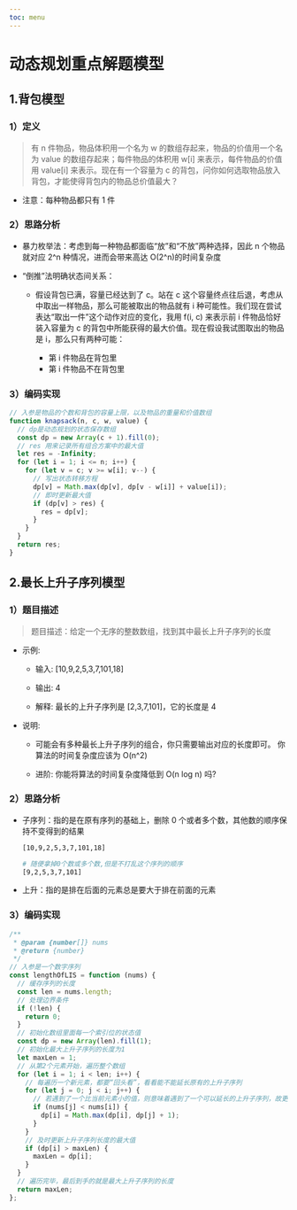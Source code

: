 ```yaml
---
toc: menu
---
```


# 动态规划重点解题模型

## 1.背包模型

### 1）定义

> 有 n 件物品，物品体积用一个名为 w 的数组存起来，物品的价值用一个名为 value 的数组存起来；每件物品的体积用 w[i] 来表示，每件物品的价值用 value[i] 来表示。现在有一个容量为 c 的背包，问你如何选取物品放入背包，才能使得背包内的物品总价值最大？

- 注意：每种物品都只有 1 件

### 2）思路分析

- 暴力枚举法：考虑到每一种物品都面临“放”和“不放”两种选择，因此 n 个物品就对应 2^n 种情况，进而会带来高达 O(2^n)的时间复杂度

- “倒推”法明确状态间关系：

  - 假设背包已满，容量已经达到了 c。站在 c 这个容量终点往后退，考虑从中取出一样物品，那么可能被取出的物品就有 i 种可能性。我们现在尝试表达“取出一件”这个动作对应的变化，我用 f(i, c) 来表示前 i 件物品恰好装入容量为 c 的背包中所能获得的最大价值。现在假设我试图取出的物品是 i，那么只有两种可能：

    - 第 i 件物品在背包里
    - 第 i 件物品不在背包里

### 3）编码实现

```js
// 入参是物品的个数和背包的容量上限，以及物品的重量和价值数组
function knapsack(n, c, w, value) {
  // dp是动态规划的状态保存数组
  const dp = new Array(c + 1).fill(0);
  // res 用来记录所有组合方案中的最大值
  let res = -Infinity;
  for (let i = 1; i <= n; i++) {
    for (let v = c; v >= w[i]; v--) {
      // 写出状态转移方程
      dp[v] = Math.max(dp[v], dp[v - w[i]] + value[i]);
      // 即时更新最大值
      if (dp[v] > res) {
        res = dp[v];
      }
    }
  }
  return res;
}
```

## 2.最长上升子序列模型

### 1）题目描述

> 题目描述：给定一个无序的整数数组，找到其中最长上升子序列的长度

- 示例:

  - 输入: [10,9,2,5,3,7,101,18]

  - 输出: 4

  - 解释: 最长的上升子序列是 [2,3,7,101]，它的长度是 4

- 说明:

  - 可能会有多种最长上升子序列的组合，你只需要输出对应的长度即可。 你算法的时间复杂度应该为 O(n^2)

  - 进阶: 你能将算法的时间复杂度降低到 O(n log n) 吗?

### 2）思路分析

- 子序列：指的是在原有序列的基础上，删除 0 个或者多个数，其他数的顺序保持不变得到的结果

  ```bash
  [10,9,2,5,3,7,101,18]

  # 随便拿掉0个数或多个数,但是不打乱这个序列的顺序
  [9,2,5,3,7,101]
  ```

- 上升：指的是排在后面的元素总是要大于排在前面的元素

### 3）编码实现

```js
/**
 * @param {number[]} nums
 * @return {number}
 */
// 入参是一个数字序列
const lengthOfLIS = function (nums) {
  // 缓存序列的长度
  const len = nums.length;
  // 处理边界条件
  if (!len) {
    return 0;
  }
  // 初始化数组里面每一个索引位的状态值
  const dp = new Array(len).fill(1);
  // 初始化最大上升子序列的长度为1
  let maxLen = 1;
  // 从第2个元素开始，遍历整个数组
  for (let i = 1; i < len; i++) {
    // 每遍历一个新元素，都要“回头看”，看看能不能延长原有的上升子序列
    for (let j = 0; j < i; j++) {
      // 若遇到了一个比当前元素小的值，则意味着遇到了一个可以延长的上升子序列，故更新当前元素索引位对应的状态
      if (nums[j] < nums[i]) {
        dp[i] = Math.max(dp[i], dp[j] + 1);
      }
    }
    // 及时更新上升子序列长度的最大值
    if (dp[i] > maxLen) {
      maxLen = dp[i];
    }
  }
  // 遍历完毕，最后到手的就是最大上升子序列的长度
  return maxLen;
};
```
